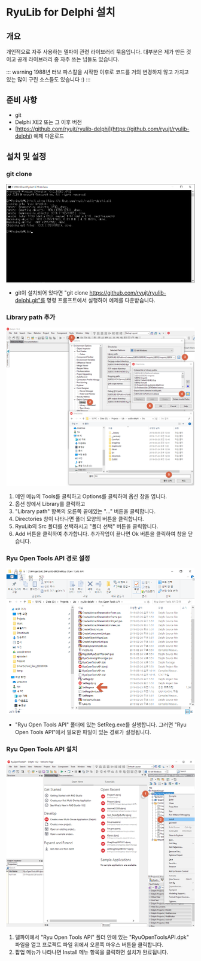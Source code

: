 # RyuLib for Delphi 설치


## 개요

개인적으로 자주 사용하는 델파이 관련 라이브러리 묶음입니다. 대부분은 제가 만든 것이고 공개 라이브러리 중 자주 쓰는 넘들도 있습니다.

::: warning
1988년 터보 파스칼을 시작한 이후로 코드를 거의 변경하지 않고 가지고 있는 많이 구린 소스들도 있습니다 :)
:::


## 준비 사항

* git
* Delphi XE2 또는 그 이후 버전
* [https://github.com/ryujt/ryulib-delphi](https://github.com/ryujt/ryulib-delphi) 예제 다운로드


## 설치 및 설정


### git clone

![](./pic-1.png)

* git이 설치되어 있다면 "git clone https://github.com/ryujt/ryulib-delphi.git"를 명령 프롬프트에서 실행하여 예제를 다운받습니다.


### Library path 추가

![](./pic-2.png)

1. 메인 메뉴의 Tools를 클릭하고 Options를 클릭하여 옵션 창을 엽니다.
2. 옵션 창에서 Library를 클릭하고
3. "Library path" 항목의 오른쪽 끝에있는 "..." 버튼을 클릭합니다.
4. Directories 창이 나타나면 폴더 모양의 버튼을 클릭합니다.
5. RyuLib의 Src 폴더를 선택하시고 "폴더 선택" 버튼을 클릭합니다.
6. Add 버튼을 클릭하여 추가합니다. 추가작업이 끝나면 Ok 버튼을 클릭하여 창을 닫습니다.


### Ryu Open Tools API 경로 설정

![](./pic-3.png)

* "Ryu Open Tools API" 폴더에 있는 SetReg.exe를 실행합니다. 그러면 "Ryu Open Tools API"에서 필요한 파일이 있는 경로가 설정됩니다.


### Ryu Open Tools API 설치

![](./pic-4.png)

1. 델파이에서 "Ryu Open Tools API" 폴더 안에 있는 "RyuOpenToolsAPI.dpk" 파일을 열고 프로젝트 파일 위에서 오른쪽 마우스 버튼을 클릭합니다.
2. 팝업 메뉴가 나타나면 Install 메뉴 항목을 클릭하면 설치가 완료됩니다.